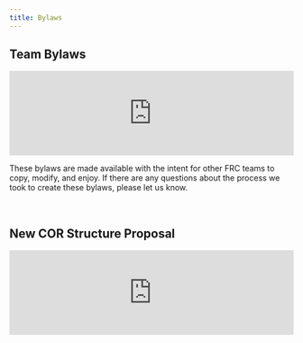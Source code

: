 ```yaml
---
title: Bylaws
---
```


## Team Bylaws
<div class="iframe-doc">
  <iframe src="https://drive.google.com/a/fpsct.org/file/d/1_gJCg4wVIr4S9i7tyzx4c15rLQtCzbIU/preview" width="100%" frameborder="0"></iframe>
</div>

These bylaws are made available with the intent for other FRC teams to copy, modify, and enjoy. If there are any questions about the process we took to create these bylaws, please let us know.

<br />

## New COR Structure Proposal
<div class="iframe-doc">
  <iframe src="https://docs.google.com/document/d/1uRfHLhyWTfdJyHK7mCgETE3aGG9VLCgLHEZlouQhKus/preview" width="100%" frameborder="0"></iframe>
</div>
